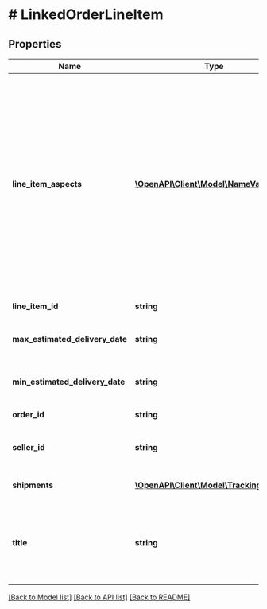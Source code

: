 # # LinkedOrderLineItem

## Properties

Name | Type | Description | Notes
------------ | ------------- | ------------- | -------------
**line_item_aspects** | [**\OpenAPI\Client\Model\NameValuePair[]**](NameValuePair.md) | This array contains the complete set of items aspects for the linked line item. For example:&lt;br&gt;&lt;pre&gt;\&quot;lineItemAspects\&quot;: [&lt;br&gt;    {&lt;br&gt;        \&quot;name\&quot;: \&quot;Tire Type\&quot;,&lt;br&gt;        \&quot;value\&quot;: \&quot;All Season\&quot;&lt;br&gt;    },&lt;br&gt;&lt;br&gt;    ...&lt;br&gt; &lt;br&gt;    {&lt;br&gt;        \&quot;name\&quot;: \&quot;Car Type\&quot;,&lt;br&gt;        \&quot;value\&quot;: \&quot;Performance\&quot;&lt;br&gt;    }&lt;br&gt;]&lt;/pre&gt;&lt;span class&#x3D;\&quot;tablenote\&quot;&gt;&lt;strong&gt;Note:&lt;/strong&gt; All item specifics for the listing are returned. The name/value pairs returned are in the language of the linked line item&#39;s listing site, which may vary from the seller&#39;s language.&lt;/span&gt; | [optional]
**line_item_id** | **string** | The unique identifier of the linked order line item. | [optional]
**max_estimated_delivery_date** | **string** | The end of the date range in which the linked line item is expected to be delivered to the shipping address. | [optional]
**min_estimated_delivery_date** | **string** | The beginning of the date range in which the linked line item is expected to be delivered to the shipping address. | [optional]
**order_id** | **string** | The unique identifier of the order to which the linked line item belongs. | [optional]
**seller_id** | **string** | The eBay user ID of the seller who sold the linked line item. For example, the user ID of the tire seller. | [optional]
**shipments** | [**\OpenAPI\Client\Model\TrackingInfo[]**](TrackingInfo.md) | An array containing any shipment tracking information available for the linked line item. | [optional]
**title** | **string** | The listing title of the linked line item.&lt;br&gt;&lt;br&gt;&lt;span class&#x3D;\&quot;tablenote\&quot;&gt;&lt;b&gt;Note:&lt;/b&gt; The Item ID value for the listing will be returned in this field instead of the actual title if this particular listing is on-hold due to an eBay policy violation.&lt;/span&gt; | [optional]

[[Back to Model list]](../../README.md#models) [[Back to API list]](../../README.md#endpoints) [[Back to README]](../../README.md)
